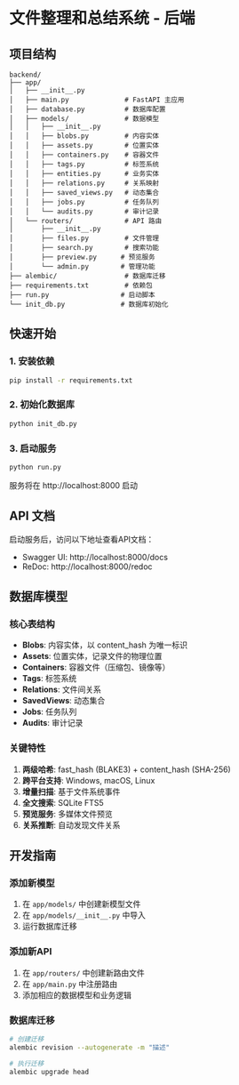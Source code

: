 # 文件整理和总结系统 - 后端

## 项目结构

```
backend/
├── app/
│   ├── __init__.py
│   ├── main.py              # FastAPI 主应用
│   ├── database.py          # 数据库配置
│   ├── models/              # 数据模型
│   │   ├── __init__.py
│   │   ├── blobs.py         # 内容实体
│   │   ├── assets.py        # 位置实体
│   │   ├── containers.py    # 容器文件
│   │   ├── tags.py          # 标签系统
│   │   ├── entities.py      # 业务实体
│   │   ├── relations.py     # 关系映射
│   │   ├── saved_views.py   # 动态集合
│   │   ├── jobs.py          # 任务队列
│   │   └── audits.py        # 审计记录
│   └── routers/             # API 路由
│       ├── __init__.py
│       ├── files.py         # 文件管理
│       ├── search.py        # 搜索功能
│       ├── preview.py      # 预览服务
│       └── admin.py        # 管理功能
├── alembic/                 # 数据库迁移
├── requirements.txt         # 依赖包
├── run.py                  # 启动脚本
└── init_db.py              # 数据库初始化
```

## 快速开始

### 1. 安装依赖

```bash
pip install -r requirements.txt
```

### 2. 初始化数据库

```bash
python init_db.py
```

### 3. 启动服务

```bash
python run.py
```

服务将在 http://localhost:8000 启动

## API 文档

启动服务后，访问以下地址查看API文档：

- Swagger UI: http://localhost:8000/docs
- ReDoc: http://localhost:8000/redoc

## 数据库模型

### 核心表结构

- **Blobs**: 内容实体，以 content_hash 为唯一标识
- **Assets**: 位置实体，记录文件的物理位置
- **Containers**: 容器文件（压缩包、镜像等）
- **Tags**: 标签系统
- **Relations**: 文件间关系
- **SavedViews**: 动态集合
- **Jobs**: 任务队列
- **Audits**: 审计记录

### 关键特性

1. **两级哈希**: fast_hash (BLAKE3) + content_hash (SHA-256)
2. **跨平台支持**: Windows, macOS, Linux
3. **增量扫描**: 基于文件系统事件
4. **全文搜索**: SQLite FTS5
5. **预览服务**: 多媒体文件预览
6. **关系推断**: 自动发现文件关系

## 开发指南

### 添加新模型

1. 在 `app/models/` 中创建新模型文件
2. 在 `app/models/__init__.py` 中导入
3. 运行数据库迁移

### 添加新API

1. 在 `app/routers/` 中创建新路由文件
2. 在 `app/main.py` 中注册路由
3. 添加相应的数据模型和业务逻辑

### 数据库迁移

```bash
# 创建迁移
alembic revision --autogenerate -m "描述"

# 执行迁移
alembic upgrade head
```
